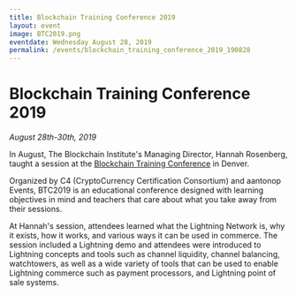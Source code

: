 ```yaml
---
title: Blockchain Training Conference 2019
layout: event
image: BTC2019.png
eventdate: Wednesday August 28, 2019
permalink: /events/blockchain_training_conference_2019_190828
---
```

<h1><b>Blockchain Training Conference 2019</b></h1>
<i>August 28th-30th, 2019</i>

In August, The Blockchain Institute's Managing Director, Hannah Rosenberg, taught a session at the <a href="https://blockchaintraining.org/home/home/" target="_blank" rel="noopener">Blockchain Training Conference</a> in Denver.

Organized by C4 (CryptoCurrency Certification Consortium) and aantonop Events, BTC2019 is an educational conference designed with learning objectives in mind and teachers that care about what you take away from their sessions.

At Hannah's session, attendees learned what the Lightning Network is, why it exists, how it works, and various ways it can be used in commerce. The session included a Lightning demo and attendees were introduced to Lightning concepts and tools such as channel liquidity, channel balancing, watchtowers, as well as a wide variety of tools that can be used to enable Lightning commerce such as payment processors, and Lightning point of sale systems.

